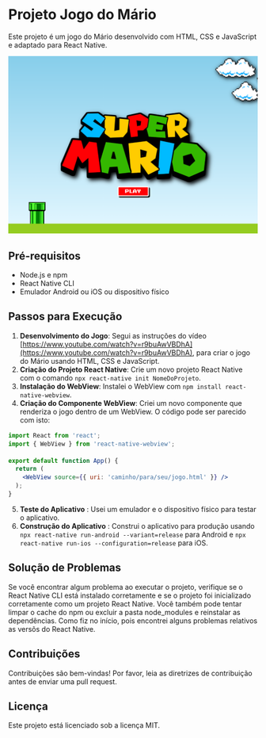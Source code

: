 # Projeto Jogo do Mário

Este projeto é um jogo do Mário desenvolvido com HTML, CSS e JavaScript e adaptado para React Native.

![1714672037268](image/README/1714672037268.png)

## Pré-requisitos

- Node.js e npm
- React Native CLI
- Emulador Android ou iOS ou dispositivo físico

## Passos para Execução

1. **Desenvolvimento do Jogo**: Segui as instruções do vídeo [https://www.youtube.com/watch?v=r9buAwVBDhA](https://www.youtube.com/watch?v=r9buAwVBDhA), para criar o jogo do Mário usando HTML, CSS e JavaScript.
2. **Criação do Projeto React Native**: Crie um novo projeto React Native com o comando `npx react-native init NomeDoProjeto`.
3. **Instalação do WebView**: Instalei o WebView com `npm install react-native-webview`.
4. **Criação do Componente WebView**: Criei um novo componente que renderiza o jogo dentro de um WebView. O código pode ser parecido com isto:

```jsx
import React from 'react';
import { WebView } from 'react-native-webview';

export default function App() {
  return (
    <WebView source={{ uri: 'caminho/para/seu/jogo.html' }} />
  );
}
```


5. **Teste do Aplicativo** : Usei um emulador  e o dispositivo físico para testar o aplicativo.
6. **Construção do Aplicativo** : Construi o aplicativo para produção usando `npx react-native run-android --variant=release` para Android e `npx react-native run-ios --configuration=release` para iOS.

## Solução de Problemas

Se você encontrar algum problema ao executar o projeto, verifique se o React Native CLI está instalado corretamente e se o projeto foi inicializado corretamente como um projeto React Native. Você também pode tentar limpar o cache do npm ou excluir a pasta node_modules e reinstalar as dependências. Como fiz no início, pois encontrei alguns problemas relativos as versõs do React Native.


## Contribuições

Contribuições são bem-vindas! Por favor, leia as diretrizes de contribuição antes de enviar uma pull request.


## Licença

Este projeto está licenciado sob a licença MIT.
